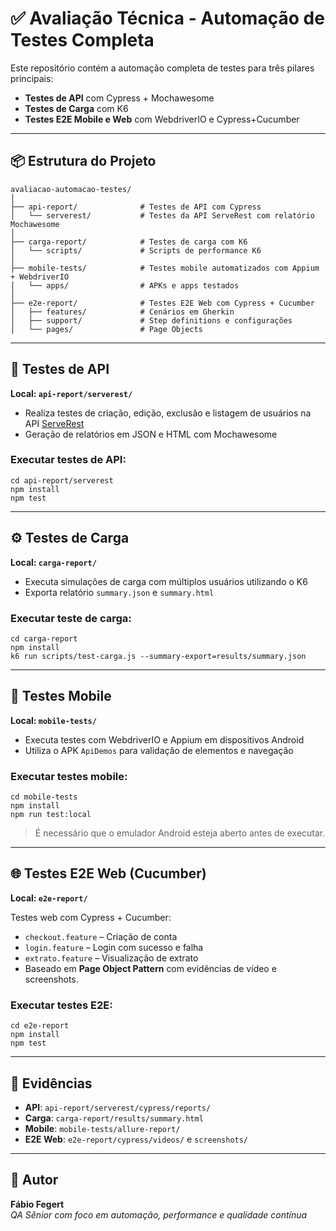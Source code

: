 
# ✅ Avaliação Técnica - Automação de Testes Completa

Este repositório contém a automação completa de testes para três pilares principais:

- **Testes de API** com Cypress + Mochawesome
- **Testes de Carga** com K6
- **Testes E2E Mobile e Web** com WebdriverIO e Cypress+Cucumber

---

## 📦 Estrutura do Projeto

```
avaliacao-automacao-testes/
│
├── api-report/              # Testes de API com Cypress
│   └── serverest/           # Testes da API ServeRest com relatório Mochawesome
│
├── carga-report/            # Testes de carga com K6
│   └── scripts/             # Scripts de performance K6
│
├── mobile-tests/            # Testes mobile automatizados com Appium + WebdriverIO
│   └── apps/                # APKs e apps testados
│
├── e2e-report/              # Testes E2E Web com Cypress + Cucumber
│   ├── features/            # Cenários em Gherkin
│   ├── support/             # Step definitions e configurações
│   └── pages/               # Page Objects
```

---

## 🧪 Testes de API

**Local: `api-report/serverest/`**

- Realiza testes de criação, edição, exclusão e listagem de usuários na API [ServeRest](https://serverest.dev)
- Geração de relatórios em JSON e HTML com Mochawesome

### Executar testes de API:
```
cd api-report/serverest
npm install
npm test
```

---

## ⚙️ Testes de Carga

**Local: `carga-report/`**

- Executa simulações de carga com múltiplos usuários utilizando o K6
- Exporta relatório `summary.json` e `summary.html`

### Executar teste de carga:
```
cd carga-report
npm install
k6 run scripts/test-carga.js --summary-export=results/summary.json
```

---

## 📱 Testes Mobile

**Local: `mobile-tests/`**

- Executa testes com WebdriverIO e Appium em dispositivos Android
- Utiliza o APK `ApiDemos` para validação de elementos e navegação

### Executar testes mobile:
```
cd mobile-tests
npm install
npm run test:local
```

> É necessário que o emulador Android esteja aberto antes de executar.

---

## 🌐 Testes E2E Web (Cucumber)

**Local: `e2e-report/`**

Testes web com Cypress + Cucumber:

- `checkout.feature` – Criação de conta
- `login.feature` – Login com sucesso e falha
- `extrato.feature` – Visualização de extrato
- Baseado em **Page Object Pattern** com evidências de vídeo e screenshots.

### Executar testes E2E:
```
cd e2e-report
npm install
npm test
```

---

## 📼 Evidências

- **API**: `api-report/serverest/cypress/reports/`
- **Carga**: `carga-report/results/summary.html`
- **Mobile**: `mobile-tests/allure-report/`
- **E2E Web**: `e2e-report/cypress/videos/` e `screenshots/`

---

## 🔗 Autor

**Fábio Fegert**  
*QA Sênior com foco em automação, performance e qualidade contínua*
